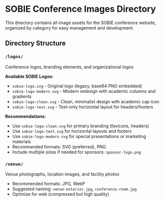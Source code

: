 # SOBIE Conference Images Directory

This directory contains all image assets for the SOBIE conference website, organized by category for easy management and development.

## Directory Structure

### `/logos/`
Conference logos, branding elements, and organizational logos

**Available SOBIE Logos:**
- `sobie-logo.svg` - Original logo (legacy, base64 PNG embedded)
- `sobie-logo-modern.svg` - Modern redesign with academic columns and gradients
- `sobie-logo-clean.svg` - Clean, minimalist design with academic cap icon
- `sobie-logo-text.svg` - Text-only horizontal layout for headers/footers

**Recommendations:**
- Use `sobie-logo-clean.svg` for primary branding (favicons, headers)
- Use `sobie-logo-text.svg` for horizontal layouts and footers
- Use `sobie-logo-modern.svg` for special presentations or marketing materials
- Recommended formats: SVG (preferred), PNG
- Include multiple sizes if needed for sponsors: `sponsor-logo.png`

### `/venue/`
Venue photographs, location images, and facility photos
- Recommended formats: JPG, WebP
- Suggested naming: `venue-exterior.jpg`, `conference-room.jpg`
- Optimize for web (compressed but high quality)
